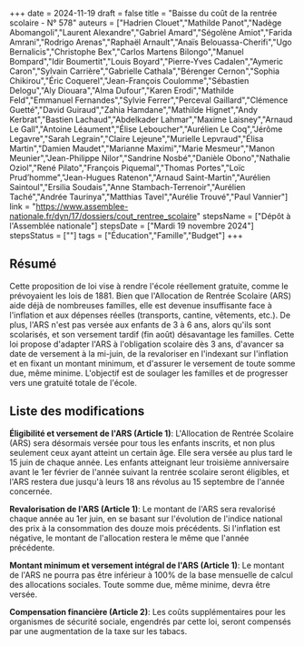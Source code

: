 +++
date = 2024-11-19
draft = false
title = "Baisse du coût de la rentrée scolaire - N° 578"
auteurs = ["Hadrien Clouet","Mathilde Panot","Nadège Abomangoli","Laurent Alexandre","Gabriel Amard","Ségolène Amiot","Farida Amrani","Rodrigo Arenas","Raphaël Arnault","Anaïs Belouassa-Cherifi","Ugo Bernalicis","Christophe Bex","Carlos Martens Bilongo","Manuel Bompard","Idir Boumertit","Louis Boyard","Pierre-Yves Cadalen","Aymeric Caron","Sylvain Carrière","Gabrielle Cathala","Bérenger Cernon","Sophia Chikirou","Éric Coquerel","Jean-François Coulomme","Sébastien Delogu","Aly Diouara","Alma Dufour","Karen Erodi","Mathilde Feld","Emmanuel Fernandes","Sylvie Ferrer","Perceval Gaillard","Clémence Guetté","David Guiraud","Zahia Hamdane","Mathilde Hignet","Andy Kerbrat","Bastien Lachaud","Abdelkader Lahmar","Maxime Laisney","Arnaud Le Gall","Antoine Léaument","Élise Leboucher","Aurélien Le Coq","Jérôme Legavre","Sarah Legrain","Claire Lejeune","Murielle Lepvraud","Élisa Martin","Damien Maudet","Marianne Maximi","Marie Mesmeur","Manon Meunier","Jean-Philippe Nilor","Sandrine Nosbé","Danièle Obono","Nathalie Oziol","René Pilato","François Piquemal","Thomas Portes","Loïc Prud’homme","Jean-Hugues Ratenon","Arnaud Saint-Martin","Aurélien Saintoul","Ersilia Soudais","Anne Stambach-Terrenoir","Aurélien Taché","Andrée Taurinya","Matthias Tavel","Aurélie Trouvé","Paul Vannier"]
link = "https://www.assemblee-nationale.fr/dyn/17/dossiers/cout_rentree_scolaire"
stepsName = ["Dépôt à l'Assemblée nationale"]
stepsDate = ["Mardi 19 novembre 2024"]
stepsStatus = [""]
tags = ["Éducation","Famille","Budget"]
+++

## Résumé

Cette proposition de loi vise à rendre l'école réellement gratuite, comme le prévoyaient les lois de 1881. Bien que l'Allocation de Rentrée Scolaire (ARS) aide déjà de nombreuses familles, elle est devenue insuffisante face à l'inflation et aux dépenses réelles (transports, cantine, vêtements, etc.). De plus, l'ARS n'est pas versée aux enfants de 3 à 6 ans, alors qu'ils sont scolarisés, et son versement tardif (fin août) désavantage les familles. Cette loi propose d'adapter l'ARS à l'obligation scolaire dès 3 ans, d'avancer sa date de versement à la mi-juin, de la revaloriser en l'indexant sur l'inflation et en fixant un montant minimum, et d'assurer le versement de toute somme due, même minime. L'objectif est de soulager les familles et de progresser vers une gratuité totale de l'école.

## Liste des modifications

**Éligibilité et versement de l'ARS (Article 1)**: L'Allocation de Rentrée Scolaire (ARS) sera désormais versée pour tous les enfants inscrits, et non plus seulement ceux ayant atteint un certain âge. Elle sera versée au plus tard le 15 juin de chaque année. Les enfants atteignant leur troisième anniversaire avant le 1er février de l'année suivant la rentrée scolaire seront éligibles, et l'ARS restera due jusqu'à leurs 18 ans révolus au 15 septembre de l'année concernée.

**Revalorisation de l'ARS (Article 1)**: Le montant de l'ARS sera revalorisé chaque année au 1er juin, en se basant sur l'évolution de l'indice national des prix à la consommation des douze mois précédents. Si l'inflation est négative, le montant de l'allocation restera le même que l'année précédente.

**Montant minimum et versement intégral de l'ARS (Article 1)**: Le montant de l'ARS ne pourra pas être inférieur à 100% de la base mensuelle de calcul des allocations sociales. Toute somme due, même minime, devra être versée.

**Compensation financière (Article 2)**: Les coûts supplémentaires pour les organismes de sécurité sociale, engendrés par cette loi, seront compensés par une augmentation de la taxe sur les tabacs.
